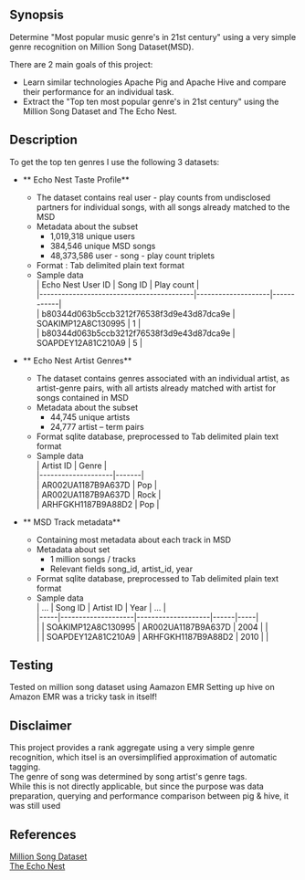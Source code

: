 ## Synopsis

Determine "Most popular music genre's in 21st century" using a very simple genre recognition on Million Song Dataset(MSD).  

There are 2 main goals of this project:  
* Learn similar technologies Apache Pig and Apache Hive and compare their performance for an individual task.  
* Extract the "Top ten most popular genre's in 21st century" using the Million Song Dataset and The Echo Nest.  


## Description

To get the top ten genres I use the following 3 datasets:  
  
* ** Echo Nest Taste Profile**   
  * The dataset contains real user - play counts from undisclosed partners for individual songs, with all songs already matched to the MSD  
  * Metadata about the subset  
	  * 1,019,318 unique users  
	  * 384,546 unique MSD songs  
	  * 48,373,586 user - song - play count triplets  
  * Format : Tab delimited plain text format  
  * Sample data  
		|              Echo Nest User ID           |       Song ID      | Play count |  
		|------------------------------------------|--------------------|------------|  
		| b80344d063b5ccb3212f76538f3d9e43d87dca9e | SOAKIMP12A8C130995 |     1      |  
		| b80344d063b5ccb3212f76538f3d9e43d87dca9e | SOAPDEY12A81C210A9 |     5      |  
  
* ** Echo Nest Artist Genres**  
  * The dataset contains genres associated with an individual artist, as artist-genre pairs, with all artists already matched with artist for songs contained in MSD  
  * Metadata about the subset  
	  * 44,745 unique artists  
	  * 24,777 artist – term pairs  
  * Format sqlite database, preprocessed to Tab delimited plain text format  
  * Sample data  
		|      Artist ID     | Genre |  
		|--------------------|-------|  
		| AR002UA1187B9A637D | Pop   |  
		| AR002UA1187B9A637D | Rock  |  
		| ARHFGKH1187B9A88D2 | Pop   |  
  
* ** MSD Track metadata**  
  * Containing most metadata about each track in MSD  
  * Metadata about set  
	  * 1 million songs / tracks  
	  * Relevant fields song_id, artist_id, year  
  * Format sqlite database, preprocessed to Tab delimited plain text format  
  * Sample data  
		| ... |       Song ID      |      Artist ID     | Year | ... |  
		|-----|--------------------|--------------------|------|-----|  
		|     | SOAKIMP12A8C130995 | AR002UA1187B9A637D | 2004 |     |  
		|     | SOAPDEY12A81C210A9 | ARHFGKH1187B9A88D2 | 2010 |     |  
  
## Testing  

Tested on million song dataset using Aamazon EMR Setting up hive on Amazon EMR was a tricky task in itself!  

## Disclaimer  

This project provides a rank aggregate using a very simple genre recognition, which itsel is an oversimplified approximation of automatic tagging.  
The genre of song was determined by song artist's genre tags.  
While this is not directly applicable, but since the purpose was data preparation, querying and performance comparison between pig & hive, it was still used  

## References  

[Million Song Dataset](http://labrosa.ee.columbia.edu/millionsong/)  
[The Echo Nest](http://the.echonest.com/)

